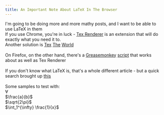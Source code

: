 ```yaml
---
title: An Important Note About LaTeX In The Browser
---
```


I'm going to be doing more and more mathy posts, and I want to be able to use LaTeX in them<br />
If you use Chrome, you're in luck - <a href="https://chrome.google.com/webstore/detail/tex-renderer/enfbnhdcmcipeoakalehejknkpbajodp">Tex Renderer</a> is an extension that will do exactly what you need it to.<br />
Another solution is <a href="https://chrome.google.com/webstore/detail/tex-the-world-for-chromiu/mbfninnbhfepghkkcgdnmfmhhbjmhggn/related">Tex</a> <a href="http://userscripts.org/scripts/show/181387">The</a> <a href="http://userscripts.org/scripts/show/92758">World</a><br />
<br />
On Firefox, on the other hand, there's a&nbsp;<a href="https://addons.mozilla.org/en-US/firefox/addon/greasemonkey/">Greasemonkey</a> <a href="http://www.gold-saucer.org/mathml/greasemonkey/">script</a>&nbsp;that works about as well as Tex Renderer<br />
<br />
If you don't know what LaTeX is, that's a whole different article - but a quick search brought up <a href="http://scottmcpeak.com/latex/whatislatex.html">this</a><br />
<br />
Some samples to test with:<br />
$\forall$<br />
$\frac{a}{b}$<br />
$\sqrt{2\pi}$<br />
$\int_1^{\infty} \frac{1}{x}$<br />
<br />
